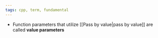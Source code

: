 ```yaml
---
tags: cpp, term, fundamental
---
```


- Function parameters that utilize [[Pass by value|pass by value]] are called **value parameters**